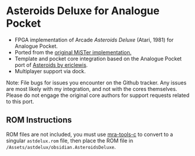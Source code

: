 # Asteroids Deluxe for Analogue Pocket

+ FPGA implementation of Arcade _Asteroids Deluxe_ (Atari, 1981) for Analogue Pocket.
+ Ported from the [original MiSTer implementation.](https://github.com/MiSTer-devel/Arcade-AsteroidsDeluxe_MiSTer) 
+ Template and pocket core integration based on the Analogue Pocket port of [Asteroids by ericlewis](https://github.com/ericlewis/openfpga-asteroids).
+ Multiplayer support via dock.

Note:  File bugs for issues you encounter on the Github tracker.  Any issues are most likely with my integration, and not with the cores themselves.  Please do not engage the original core authors for support requests related to this port.

## ROM Instructions

ROM files are not included, you must use [mra-tools-c](https://github.com/sebdel/mra-tools-c/) to convert to a singular `astdelux.rom` file, then place the ROM file in `/Assets/astdelux/obsidian.AsteroidsDeluxe`.